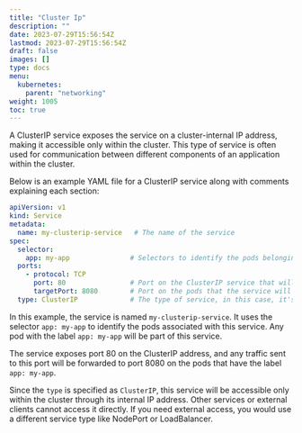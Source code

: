 ```yaml
---
title: "Cluster Ip"
description: ""
date: 2023-07-29T15:56:54Z
lastmod: 2023-07-29T15:56:54Z
draft: false
images: []
type: docs
menu:
  kubernetes:
    parent: "networking"
weight: 1005
toc: true
---
```

A ClusterIP service exposes the service on a cluster-internal IP address, making it accessible only within the cluster. This type of service is often used for communication between different components of an application within the cluster.

Below is an example YAML file for a ClusterIP service along with comments explaining each section:

```yaml
apiVersion: v1
kind: Service
metadata:
  name: my-clusterip-service   # The name of the service
spec:
  selector:
    app: my-app               # Selectors to identify the pods belonging to this service
  ports:
    - protocol: TCP
      port: 80                # Port on the ClusterIP service that will be exposed
      targetPort: 8080        # Port on the pods that the service will route traffic to
  type: ClusterIP             # The type of service, in this case, it's ClusterIP
```

In this example, the service is named `my-clusterip-service`. It uses the selector `app: my-app` to identify the pods associated with this service. Any pod with the label `app: my-app` will be part of this service.

The service exposes port 80 on the ClusterIP address, and any traffic sent to this port will be forwarded to port 8080 on the pods that have the label `app: my-app`.

Since the `type` is specified as `ClusterIP`, this service will be accessible only within the cluster through its internal IP address. Other services or external clients cannot access it directly. If you need external access, you would use a different service type like NodePort or LoadBalancer.